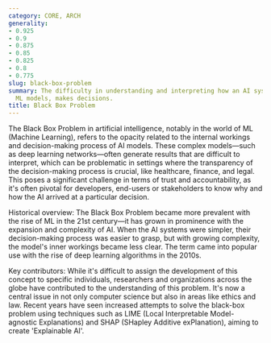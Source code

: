 ```yaml
---
category: CORE, ARCH
generality:
- 0.925
- 0.9
- 0.875
- 0.85
- 0.825
- 0.8
- 0.775
slug: black-box-problem
summary: The difficulty in understanding and interpreting how an AI system, particularly
  ML models, makes decisions.
title: Black Box Problem
---
```


The Black Box Problem in artificial intelligence, notably in the world of ML (Machine Learning), refers to the opacity related to the internal workings and decision-making process of AI models. These complex models—such as deep learning networks—often generate results that are difficult to interpret, which can be problematic in settings where the transparency of the decision-making process is crucial, like healthcare, finance, and legal. This poses a significant challenge in terms of trust and accountability, as it's often pivotal for developers, end-users or stakeholders to know why and how the AI arrived at a particular decision.

Historical overview: The Black Box Problem became more prevalent with the rise of ML in the 21st century—it has grown in prominence with the expansion and complexity of AI. When the AI systems were simpler, their decision-making process was easier to grasp, but with growing complexity, the model's inner workings became less clear. The term came into popular use with the rise of deep learning algorithms in the 2010s.

Key contributors: While it's difficult to assign the development of this concept to specific individuals, researchers and organizations across the globe have contributed to the understanding of this problem. It's now a central issue in not only computer science but also in areas like ethics and law. Recent years have seen increased attempts to solve the black-box problem using techniques such as LIME (Local Interpretable Model-agnostic Explanations) and SHAP (SHapley Additive exPlanation), aiming to create 'Explainable AI'.